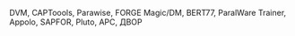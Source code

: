 DVM, CAPToools, Parawise, FORGE Magic/DM, BERT77, ParalWare Trainer, Appolo, SAPFOR, Pluto, APC, ДВОР